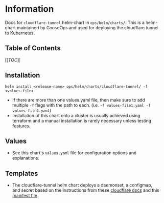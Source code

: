 # Information
Docs for `cloudflare-tunnel` helm-chart in `ops/helm/charts/`.  This is a helm-chart maintained by GooseOps and used for deploying the cloudflare tunnel to Kubernetes.  

## Table of Contents

[[_TOC_]]

## Installation
```
helm install <release-name> ops/helm/charts/cloudflare-tunnel/ -f <values-file>
```
- If there are more than one values.yaml file, then make sure to add multiple `-f` flags with the path to each. (i.e. `-f values-file1.yaml -f values-file2.yaml`)
- Installation of this chart onto a cluster is usually achieved using terraform and a manual installation is rarely necessary unless testing features.

## Values
- See this chart's `values.yaml` file for configuration options and explanations.

## Templates
- The cloudflare-tunnel helm chart deploys a daemonset, a configmap, and secret based on the instructions from these [cloudflare docs](https://developers.cloudflare.com/cloudflare-one/tutorials/many-cfd-one-tunnel/) and this [manifest file](https://github.com/cloudflare/argo-tunnel-examples/blob/master/named-tunnel-k8s/cloudflared.yaml).


